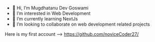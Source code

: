 - 👋 Hi, I’m Mugdhatanu Dev Goswami
- 👀 I’m interested in Web Development
- 🌱 I’m currently learning NextJs
- 💞️ I’m looking to collaborate on web development related projects
  
Here is my first account --> https://github.com/noviceCoder27/
<!---
mugdhatanu/mugdhatanu is a ✨ special ✨ repository because its `README.md` (this file) appears on your GitHub profile.
You can click the Preview link to take a look at your changes.
--->
